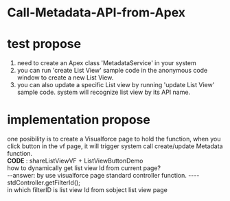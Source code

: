 # Call-Metadata-API-from-Apex

# test propose 
1. need to create an Apex class 'MetadataService' in your system
2. you can run 'create List View' sample code in the anonymous code window to create a new List View. 
3. you can also update a specific List view by running 'update List View' sample code. system will recognize list view by its API name. 


# implementation propose
one posibility is to create a Visualforce page to hold the function, 
when you click button in the vf page, it will trigger system call create/update Metadata function.<br/>
<b>CODE</b> : shareListViewVF + ListViewButtonDemo <br/>
how to dynamically get list view Id from current page? <br/>
--answer: by use visualforce page standard controller function. ----stdController.getFilterId();<br/>
in which filterID is list view Id from sobject list view page

